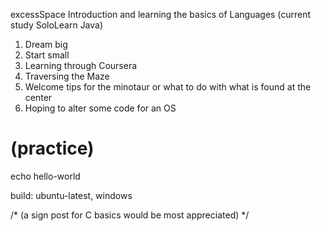 excessSpace
Introduction and learning the basics of Languages (current study SoloLearn Java)
001. Dream big
010. Start small
011. Learning through Coursera
100. Traversing the Maze
101. Welcome tips for the minotaur or what to do with what is found at the center
110. Hoping to alter some code for an OS
# </li> (practice)

echo hello-world

build: ubuntu-latest, windows

/* (a sign post for C basics would be most appreciated) 
*/
